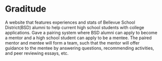 # Graditude
A website that features experiences and stats of Bellevue School District(BSD) alumni to help current high school students with college applications.
Gave a pairing system where BSD alumni can apply to become a mentor and a high school student can apply to be a mentee.
The paired mentor and mentee will form a team, such that the mentor will offer guidance to the mentee by answering questions, recommending activities, and peer reviewing essays, etc.
